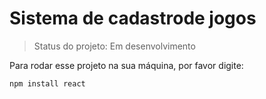 <h1>Sistema de cadastrode jogos</h1>

>Status do projeto: Em desenvolvimento

Para rodar esse projeto na sua máquina, por favor digite:

```
npm install react 
```
